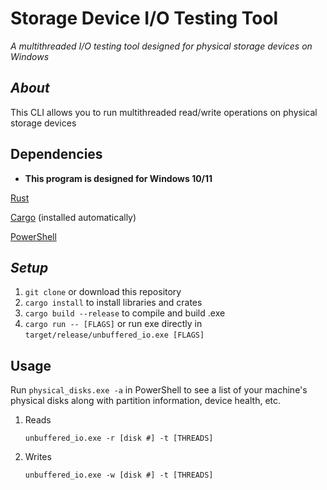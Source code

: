 # Storage Device I/O Testing Tool
_A multithreaded I/O testing tool designed for physical storage devices on Windows_

## _About_
This CLI allows you to run multithreaded read/write operations on physical storage devices

## Dependencies

* **This program is designed for Windows 10/11**

[Rust](https://www.rust-lang.org/tools/install)

[Cargo](https://pypi.org/project/psutil/) (installed automatically)

[PowerShell](https://docs.microsoft.com/en-us/powershell/scripting/install/installing-powershell?view=powershell-7.2)


## _Setup_

1. `git clone` or download this repository
2. `cargo install` to install libraries and crates
3. `cargo build --release` to compile and build .exe
4. `cargo run -- [FLAGS]` or run exe directly in `target/release/unbuffered_io.exe [FLAGS]`

## Usage
Run `physical_disks.exe -a` in PowerShell to see a list of your machine's physical disks along with partition information, device health, etc.

1. Reads
	```
	unbuffered_io.exe -r [disk #] -t [THREADS]
	```
2. Writes
	```
	unbuffered_io.exe -w [disk #] -t [THREADS]
	```

